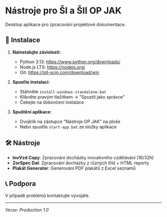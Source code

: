 # Nástroje pro ŠI a ŠII OP JAK

Desktop aplikace pro zpracování projektové dokumentace.

## 🚀 Instalace

1. **Nainstalujte závislosti:**
   - Python 3.13: https://www.python.org/downloads/
   - Node.js LTS: https://nodejs.org/
   - Git: https://git-scm.com/download/win

2. **Spusťte instalaci:**
   - Stáhněte `install-windows-standalone.bat`
   - Klikněte pravým tlačítkem → "Spustit jako správce"
   - Čekejte na dokončení instalace

3. **Spuštění aplikace:**
   - Dvojklik na zástupce "Nástroje OP JAK" na ploše
   - Nebo spusťte `start-app.bat` ze složky aplikace

## 🛠️ Nástroje

- **InvVzd Copy**: Zpracování docházky inovativního vzdělávání (16/32h)
- **ZorSpec Dat**: Zpracování docházky z různých tříd + HTML reporty
- **Plakát Generator**: Generování PDF plakátů z Excel seznamů

## 📞 Podpora

V případě problémů kontaktujte vývojáře.

---
*Verze: Production 1.0*